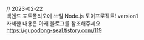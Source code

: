 // 2023-02-22 <br>
백엔드 포트폴리오에 쓰일 Node.js 토이프로젝트! version1<br>
자세한 내용은 아래 블로그를 참조해주세요<br>
https://gupodong-seal.tistory.com/119
